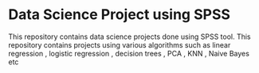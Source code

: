 # Data Science Project using SPSS

This repository contains data science projects done using SPSS tool. This repository contains projects using various algorithms
such as linear regression , logistic regression , decision trees , PCA , KNN , Naive Bayes etc
